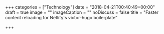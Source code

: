 +++
categories = ["Technology"]
date = "2018-04-21T00:40:49+00:00"
draft = true
image = ""
imageCaption = ""
noDiscuss = false
title = "Faster content reloading for Netlify's victor-hugo boilerplate"

+++
